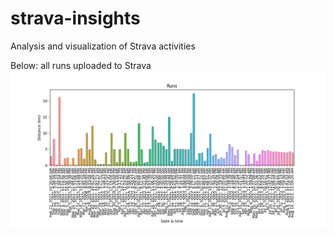 # strava-insights
Analysis and visualization of Strava activities

Below: all runs uploaded to Strava
![All Strava runs](all_runs.png)
